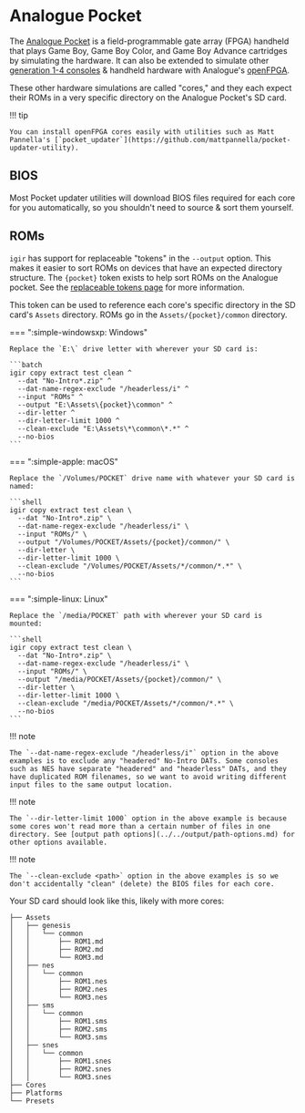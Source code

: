 # Analogue Pocket

The [Analogue Pocket](https://www.analogue.co/pocket) is a field-programmable gate array (FPGA) handheld that plays Game Boy, Game Boy Color, and Game Boy Advance cartridges by simulating the hardware. It can also be extended to simulate other [generation 1-4 consoles](https://en.wikipedia.org/wiki/Home_video_game_console_generations) & handheld hardware with Analogue's [openFPGA](https://www.analogue.co/developer).

These other hardware simulations are called "cores," and they each expect their ROMs in a very specific directory on the Analogue Pocket's SD card.

!!! tip

    You can install openFPGA cores easily with utilities such as Matt Pannella's [`pocket_updater`](https://github.com/mattpannella/pocket-updater-utility).

## BIOS

Most Pocket updater utilities will download BIOS files required for each core for you automatically, so you shouldn't need to source & sort them yourself.

## ROMs

`igir` has support for replaceable "tokens" in the `--output` option. This makes it easier to sort ROMs on devices that have an expected directory structure. The `{pocket}` token exists to help sort ROMs on the Analogue pocket. See the [replaceable tokens page](../../output/tokens.md) for more information.

This token can be used to reference each core's specific directory in the SD card's `Assets` directory. ROMs go in the `Assets/{pocket}/common` directory.

=== ":simple-windowsxp: Windows"

    Replace the `E:\` drive letter with wherever your SD card is:

    ```batch
    igir copy extract test clean ^
      --dat "No-Intro*.zip" ^
      --dat-name-regex-exclude "/headerless/i" ^
      --input "ROMs" ^
      --output "E:\Assets\{pocket}\common" ^
      --dir-letter ^
      --dir-letter-limit 1000 ^
      --clean-exclude "E:\Assets\*\common\*.*" ^
      --no-bios
    ```

=== ":simple-apple: macOS"

    Replace the `/Volumes/POCKET` drive name with whatever your SD card is named:

    ```shell
    igir copy extract test clean \
      --dat "No-Intro*.zip" \
      --dat-name-regex-exclude "/headerless/i" \
      --input "ROMs/" \
      --output "/Volumes/POCKET/Assets/{pocket}/common/" \
      --dir-letter \
      --dir-letter-limit 1000 \
      --clean-exclude "/Volumes/POCKET/Assets/*/common/*.*" \
      --no-bios
    ```

=== ":simple-linux: Linux"

    Replace the `/media/POCKET` path with wherever your SD card is mounted:

    ```shell
    igir copy extract test clean \
      --dat "No-Intro*.zip" \
      --dat-name-regex-exclude "/headerless/i" \
      --input "ROMs/" \
      --output "/media/POCKET/Assets/{pocket}/common/" \
      --dir-letter \
      --dir-letter-limit 1000 \
      --clean-exclude "/media/POCKET/Assets/*/common/*.*" \
      --no-bios
    ```

!!! note

    The `--dat-name-regex-exclude "/headerless/i"` option in the above examples is to exclude any "headered" No-Intro DATs. Some consoles such as NES have separate "headered" and "headerless" DATs, and they have duplicated ROM filenames, so we want to avoid writing different input files to the same output location.

!!! note

    The `--dir-letter-limit 1000` option in the above example is because some cores won't read more than a certain number of files in one directory. See [output path options](../../output/path-options.md) for other options available.

!!! note

    The `--clean-exclude <path>` option in the above examples is so we don't accidentally "clean" (delete) the BIOS files for each core.

Your SD card should look like this, likely with more cores:

```text
├── Assets
│   ├── genesis
│   │   └── common
│   │       ├── ROM1.md
│   │       ├── ROM2.md
│   │       └── ROM3.md
│   ├── nes
│   │   └── common
│   │       ├── ROM1.nes
│   │       ├── ROM2.nes
│   │       └── ROM3.nes
│   ├── sms
│   │   └── common
│   │       ├── ROM1.sms
│   │       ├── ROM2.sms
│   │       └── ROM3.sms
│   ├── snes
│   │   └── common
│   │       ├── ROM1.snes
│   │       ├── ROM2.snes
│   │       └── ROM3.snes
├── Cores
├── Platforms
└── Presets
```
